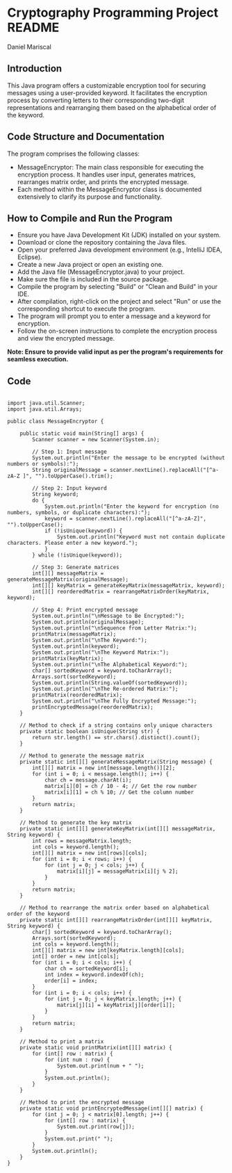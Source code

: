 # Cryptography Programming Project README

Daniel Mariscal

## Introduction
This Java program offers a customizable encryption tool for securing messages using a user-provided keyword. It facilitates the encryption process by converting letters to their corresponding two-digit representations and rearranging them based on the alphabetical order of the keyword.

## Code Structure and Documentation
The program comprises the following classes:

- MessageEncryptor: The main class responsible for executing the encryption process. It handles user input, generates matrices, rearranges matrix order, and prints the encrypted message.
- Each method within the MessageEncryptor class is documented extensively to clarify its purpose and functionality.

## How to Compile and Run the Program
- Ensure you have Java Development Kit (JDK) installed on your system.
- Download or clone the repository containing the Java files.
- Open your preferred Java development environment (e.g., IntelliJ IDEA, Eclipse).
- Create a new Java project or open an existing one.
- Add the Java file (MessageEncryptor.java) to your project.
- Make sure the file is included in the source package.
- Compile the program by selecting "Build" or "Clean and Build" in your IDE.
- After compilation, right-click on the project and select "Run" or use the corresponding shortcut to execute the program.
- The program will prompt you to enter a message and a keyword for encryption.
- Follow the on-screen instructions to complete the encryption process and view the encrypted message.
  
**Note: Ensure to provide valid input as per the program's requirements for seamless execution.**

## Code

```

import java.util.Scanner;
import java.util.Arrays;

public class MessageEncryptor {

    public static void main(String[] args) {
        Scanner scanner = new Scanner(System.in);

        // Step 1: Input message
        System.out.println("Enter the message to be encrypted (without numbers or symbols):");
        String originalMessage = scanner.nextLine().replaceAll("[^a-zA-Z ]", "").toUpperCase().trim();

        // Step 2: Input keyword
        String keyword;
        do {
            System.out.println("Enter the keyword for encryption (no numbers, symbols, or duplicate characters):");
            keyword = scanner.nextLine().replaceAll("[^a-zA-Z]", "").toUpperCase();
            if (!isUnique(keyword)) {
                System.out.println("Keyword must not contain duplicate characters. Please enter a new keyword.");
            }
        } while (!isUnique(keyword));

        // Step 3: Generate matrices
        int[][] messageMatrix = generateMessageMatrix(originalMessage);
        int[][] keyMatrix = generateKeyMatrix(messageMatrix, keyword);
        int[][] reorderedMatrix = rearrangeMatrixOrder(keyMatrix, keyword);

        // Step 4: Print encrypted message
        System.out.println("\nMessage to Be Encrypted:");
        System.out.println(originalMessage);
        System.out.println("\nSequence from Letter Matrix:");
        printMatrix(messageMatrix);
        System.out.println("\nThe Keyword:");
        System.out.println(keyword);
        System.out.println("\nThe Keyword Matrix:");
        printMatrix(keyMatrix);
        System.out.println("\nThe Alphabetical Keyword:");
        char[] sortedKeyword = keyword.toCharArray();
        Arrays.sort(sortedKeyword);
        System.out.println(String.valueOf(sortedKeyword));
        System.out.println("\nThe Re-ordered Matrix:");
        printMatrix(reorderedMatrix);
        System.out.println("\nThe Fully Encrypted Message:");
        printEncryptedMessage(reorderedMatrix);
    }

    // Method to check if a string contains only unique characters
    private static boolean isUnique(String str) {
        return str.length() == str.chars().distinct().count();
    }

    // Method to generate the message matrix
    private static int[][] generateMessageMatrix(String message) {
        int[][] matrix = new int[message.length()][2];
        for (int i = 0; i < message.length(); i++) {
            char ch = message.charAt(i);
            matrix[i][0] = ch / 10 - 4; // Get the row number
            matrix[i][1] = ch % 10; // Get the column number
        }
        return matrix;
    }

    // Method to generate the key matrix
    private static int[][] generateKeyMatrix(int[][] messageMatrix, String keyword) {
        int rows = messageMatrix.length;
        int cols = keyword.length();
        int[][] matrix = new int[rows][cols];
        for (int i = 0; i < rows; i++) {
            for (int j = 0; j < cols; j++) {
                matrix[i][j] = messageMatrix[i][j % 2];
            }
        }
        return matrix;
    }

    // Method to rearrange the matrix order based on alphabetical order of the keyword
    private static int[][] rearrangeMatrixOrder(int[][] keyMatrix, String keyword) {
        char[] sortedKeyword = keyword.toCharArray();
        Arrays.sort(sortedKeyword);
        int cols = keyword.length();
        int[][] matrix = new int[keyMatrix.length][cols];
        int[] order = new int[cols];
        for (int i = 0; i < cols; i++) {
            char ch = sortedKeyword[i];
            int index = keyword.indexOf(ch);
            order[i] = index;
        }
        for (int i = 0; i < cols; i++) {
            for (int j = 0; j < keyMatrix.length; j++) {
                matrix[j][i] = keyMatrix[j][order[i]];
            }
        }
        return matrix;
    }

    // Method to print a matrix
    private static void printMatrix(int[][] matrix) {
        for (int[] row : matrix) {
            for (int num : row) {
                System.out.print(num + " ");
            }
            System.out.println();
        }
    }

    // Method to print the encrypted message
    private static void printEncryptedMessage(int[][] matrix) {
        for (int j = 0; j < matrix[0].length; j++) {
            for (int[] row : matrix) {
                System.out.print(row[j]);
            }
            System.out.print(" ");
        }
        System.out.println();
    }
}

```

